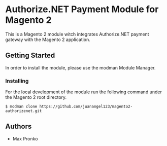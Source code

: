 # Authorize.NET Payment Module for Magento 2

This is a Magento 2 module witch integrates Authorize.NET payment gateway with the Magento 2 application.

## Getting Started

In order to install the module, please use the modman Module Manager.

### Installing

For the local development of the module run the following command under the Magento 2 root directory.
```
$ modman clone https://github.com/juanangel123/magento2-authorizenet.git
```

## Authors

* Max Pronko

